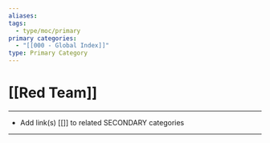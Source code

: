 ```yaml
---
aliases:
tags:
  - type/moc/primary
primary categories:
  - "[[000 - Global Index]]"
type: Primary Category
---
```

# [[Red Team]]

***

* Add link(s) [[]] to related SECONDARY categories

***

